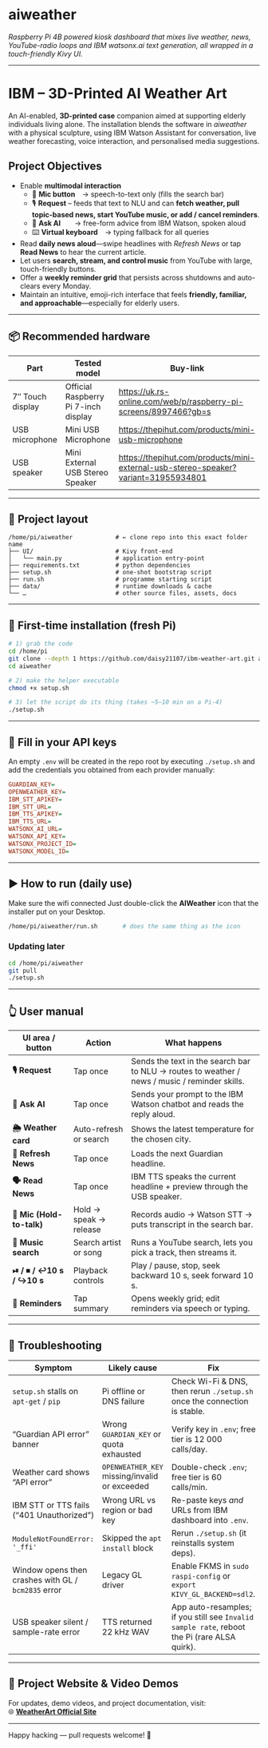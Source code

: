 
# aiweather

*Raspberry Pi 4B powered kiosk dashboard that mixes live weather, news, YouTube-radio loops and IBM watsonx.ai text generation, all wrapped in a touch-friendly Kivy UI.*

---

# IBM – 3D-Printed AI Weather Art

An AI-enabled, **3D-printed case** companion aimed at supporting elderly individuals living alone. The installation blends the software in *aiweather* with a physical sculpture, using IBM Watson Assistant for conversation, live weather forecasting, voice interaction, and personalised media suggestions.

## Project Objectives

* Enable **multimodal interaction**  
  * 🎤 **Mic button** → speech-to-text only (fills the search bar)  
  * 🎙️ **Request** – feeds that text to NLU and can **fetch weather, pull topic-based news, start YouTube music, or add / cancel reminders**.  
  * 🤖 **Ask AI**  → free-form advice from IBM Watson, spoken aloud  
  * ⌨️ **Virtual keyboard** → typing fallback for all queries  
* Read **daily news aloud**—swipe headlines with *Refresh News* or tap **Read News** to hear the current article.  
* Let users **search, stream, and control music** from YouTube with large, touch-friendly buttons.  
* Offer a **weekly reminder grid** that persists across shutdowns and auto-clears every Monday.  
* Maintain an intuitive, emoji-rich interface that feels **friendly, familiar, and approachable**—especially for elderly users.

---

## 📦 Recommended hardware

| Part | Tested model | Buy-link |
|------|--------------|----------|
| 7″ Touch display | Official Raspberry Pi 7-inch display | <https://uk.rs-online.com/web/p/raspberry-pi-screens/8997466?gb=s> |
| USB microphone | Mini USB Microphone | <https://thepihut.com/products/mini-usb-microphone> |
| USB speaker | Mini External USB Stereo Speaker | <https://thepihut.com/products/mini-external-usb-stereo-speaker?variant=31955934801> |

---

## 📂 Project layout

```text
/home/pi/aiweather            # ← clone repo into this exact folder name
├── UI/                       # Kivy front-end
│   └── main.py               # application entry-point
├── requirements.txt          # python dependencies
├── setup.sh                  # one-shot bootstrap script
├── run.sh                    # programme starting script
├── data/                     # runtime downloads & cache
└── …                         # other source files, assets, docs
```

---

## 🚀 First-time installation (fresh Pi)

```bash
# 1) grab the code
cd /home/pi
git clone --depth 1 https://github.com/daisy21107/ibm-weather-art.git aiweather
cd aiweather

# 2) make the helper executable
chmod +x setup.sh

# 3) let the script do its thing (takes ~5–10 min on a Pi-4)
./setup.sh
```

---

## 🔑 Fill in your API keys

An empty `.env` will be created in the repo root by executing `./setup.sh` and add the credentials you obtained from each provider manually:

```ini
GUARDIAN_KEY=
OPENWEATHER_KEY=
IBM_STT_APIKEY=
IBM_STT_URL=
IBM_TTS_APIKEY=
IBM_TTS_URL=
WATSONX_AI_URL=
WATSONX_API_KEY=
WATSONX_PROJECT_ID=
WATSONX_MODEL_ID=
```

---

## ▶️ How to run (daily use)

Make sure the wifi connected
Just double-click the **AIWeather** icon that the installer put on your Desktop.

```bash
/home/pi/aiweather/run.sh       # does the same thing as the icon
```

### Updating later

```bash
cd /home/pi/aiweather
git pull
./setup.sh
```

---

## 👆 User manual

| UI area / button | Action | What happens |
|------------------|--------|--------------|
| **🎙️ Request** | Tap once | Sends the text in the search bar to NLU → routes to weather / news / music / reminder skills. |
| **🤖 Ask AI** | Tap once | Sends your prompt to the IBM Watson chatbot and reads the reply aloud. |
| **🌦️ Weather card** | Auto-refresh or search | Shows the latest temperature for the chosen city. |
| **📰 Refresh News** | Tap once | Loads the next Guardian headline. |
| **🗣️ Read News** | Tap once | IBM TTS speaks the current headline + preview through the USB speaker. |
| **🎤 Mic (Hold-to-talk)** | Hold → speak → release | Records audio → Watson STT → puts transcript in the search bar. |
| **🎵 Music search** | Search artist or song | Runs a YouTube search, lets you pick a track, then streams it. |
| **⏯ / ⏹ / ↩10 s / ↪10 s** | Playback controls | Play / pause, stop, seek backward 10 s, seek forward 10 s. |
| **🔔 Reminders** | Tap summary | Opens weekly grid; edit reminders via speech or typing. |


---

## 🤕 Troubleshooting

| Symptom | Likely cause | Fix |
|---------|--------------|-----|
| `setup.sh` stalls on `apt-get` / `pip` | Pi offline or DNS failure | Check Wi-Fi & DNS, then rerun `./setup.sh` once the connection is stable. |
| “Guardian API error” banner | Wrong `GUARDIAN_KEY` or quota exhausted | Verify key in `.env`; free tier is 12 000 calls/day. |
| Weather card shows “API error” | `OPENWEATHER_KEY` missing/invalid or exceeded | Double-check `.env`; free tier is 60 calls/min. |
| IBM STT or TTS fails (“401 Unauthorized”) | Wrong URL vs region or bad key | Re-paste keys *and* URLs from IBM dashboard into `.env`. |
| `ModuleNotFoundError: '_ffi'` | Skipped the `apt install` block | Rerun `./setup.sh` (it reinstalls system deps). |
| Window opens then crashes with GL / `bcm2835` error | Legacy GL driver | Enable FKMS in `sudo raspi-config` or `export KIVY_GL_BACKEND=sdl2`. |
| USB speaker silent / sample-rate error | TTS returned 22 kHz WAV | App auto-resamples; if you still see `Invalid sample rate`, reboot the Pi (rare ALSA quirk). |

---
## 🔗 Project Website & Video Demos

For updates, demo videos, and project documentation, visit:  
🌐 **[WeatherArt Official Site](https://jungwon0518.wixsite.com/ibm-weather-art)**

---

Happy hacking — pull requests welcome! 🚀
